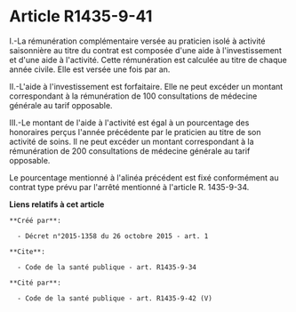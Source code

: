 # Article R1435-9-41

I.-La rémunération complémentaire versée au praticien isolé à activité saisonnière au titre du contrat est composée d'une
aide à l'investissement et d'une aide à l'activité. Cette rémunération est calculée au titre de chaque année civile. Elle est
versée une fois par an. 

II.-L'aide à l'investissement est forfaitaire. Elle ne peut excéder un montant correspondant à la rémunération de 100
consultations de médecine générale au tarif opposable. 

III.-Le montant de l'aide à l'activité est égal à un pourcentage des honoraires perçus l'année précédente par le praticien au
titre de son activité de soins. Il ne peut excéder un montant correspondant à la rémunération de 200 consultations de
médecine générale au tarif opposable. 

Le pourcentage mentionné à l'alinéa précédent est fixé conformément au contrat type prévu par l'arrêté mentionné à l'article
R. 1435-9-34.

**Liens relatifs à cet article**

	**Créé par**:

	  - Décret n°2015-1358 du 26 octobre 2015 - art. 1

	**Cite**:

	  - Code de la santé publique - art. R1435-9-34

	**Cité par**:

	  - Code de la santé publique - art. R1435-9-42 (V)
